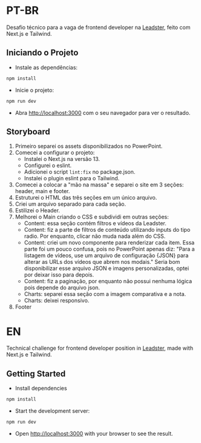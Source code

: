 # PT-BR

Desafio técnico para a vaga de frontend developer na [Leadster](https://leadster.com.br/), feito com Next.js e Tailwind.

## Iniciando o Projeto
- Instale as dependências:
```bash
npm install
```

- Inicie o projeto:

```bash
npm run dev
```

- Abra [http://localhost:3000](http://localhost:3000) com o seu navegador para ver o resultado.

<!-- ## Observações
-  -->
## Storyboard
1. Primeiro separei os assets disponibilizados no PowerPoint.
2. Comecei a configurar o projeto:
   - Instalei o Next.js na versão 13.
   - Configurei o eslint.
   - Adicionei o script `lint:fix` no package.json.
   - Instalei o plugin eslint para o Tailwind.
3. Comecei a colocar a "mão na massa" e separei o site em 3 seções: header, main e footer.
4. Estruturei o HTML das três seções em um único arquivo.
5. Criei um arquivo separado para cada seção.
6. Estilizei o Header.
7. Melhorei o Main criando o CSS e subdividi em outras seções:
    - Content: essa seção contém filtros e vídeos da Leadster.
    - Content: fiz a parte de filtros de conteúdo utilizando inputs do tipo radio. Por enquanto, clicar não muda nada além do CSS.
    - Content: criei um novo componente para renderizar cada item. Essa parte foi um pouco confusa, pois no PowerPoint apenas diz: "Para a listagem de vídeos, use um arquivo de configuração {JSON} para alterar as URLs dos vídeos que abrem nos modais." Seria bom disponibilizar esse arquivo JSON e imagens personalizadas, optei por deixar isso para depois.
    - Content: fiz a paginação, por enquanto não possui nenhuma lógica pois depende do arquivo json.
    - Charts: separei essa seção com a imagem comparativa e a nota.
    - Charts: deixei responsivo.
8. Footer

  
# EN

Technical challenge for frontend developer position in [Leadster](https://leadster.com.br/), made with Next.js e Tailwind.

## Getting Started

- Install dependencies
```bash
npm install
```
- Start the development server:

```bash
npm run dev
```

- Open [http://localhost:3000](http://localhost:3000) with your browser to see the result.